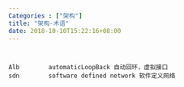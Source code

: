 ```yaml
---
Categories : ["架构"]
title: "架构-术语"
date: 2018-10-10T15:22:16+08:00
---
```


#  
    Alb        automaticLoopBack 自动回环，虚拟接口
    sdn        software defined network 软件定义网络